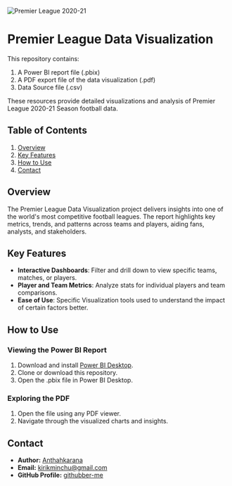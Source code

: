 
![Premier League 2020-21](https://github.com/user-attachments/assets/22baa47f-cc79-4f93-a213-96bc5a6adcf9)




# Premier League Data Visualization

This repository contains:

1. A Power BI report file (.pbix)
2. A PDF export file of the data visualization (.pdf)
3. Data Source file (.csv)

These resources provide detailed visualizations and analysis of Premier League 2020-21 Season football data.

## Table of Contents

1. [Overview](#overview)  
2. [Key Features](#key-features)  
3. [How to Use](#how-to-use)   
4. [Contact](#contact)  

## Overview

The Premier League Data Visualization project delivers insights into one of the world's most competitive football leagues. The report highlights key metrics, trends, and patterns across teams and players, aiding fans, analysts, and stakeholders.

## Key Features

- **Interactive Dashboards**: Filter and drill down to view specific teams, matches, or players.    
- **Player and Team Metrics**: Analyze stats for individual players and team comparisons.  
- **Ease of Use**: Specific Visualization tools used to understand the impact of certain factors better.
  
## How to Use

### Viewing the Power BI Report

1. Download and install [Power BI Desktop](https://powerbi.microsoft.com/desktop/).  
2. Clone or download this repository.  
3. Open the .pbix file in Power BI Desktop.  

### Exploring the PDF

1. Open the file using any PDF viewer.  
2. Navigate through the visualized charts and insights.

## Contact

- **Author:** [Anthahkarana](https://linkedin.com/in/anthahkarana)  
- **Email:** kirikminchu@gmail.com 
- **GitHub Profile:** [githubber-me](https://github.com/githubber-me)
